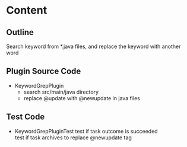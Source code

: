 # Content

## Outline
Search keyword from *.java files, and replace the keyword with another word

## Plugin Source Code
- KeywordGrepPlugin  
  - search src/main/java directory
  - replace @update with @newupdate in java files

## Test Code
- KeywordGrepPluginTest
  test if task outcome is succeeded  
  test if task archives to replace @newupdate tag

